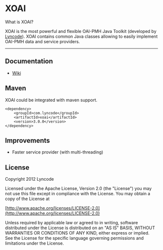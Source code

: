 # XOAI

What is XOAI?

XOAI is the most powerful and flexible OAI-PMH Java Toolkit (developed by [Lyncode](http://www.lyncode.com "Lyncode Web and Mobile development")). XOAI contains common Java classes allowing to easily 
implement OAI-PMH data and service providers.

- - - 

Documentation
-------------

- [Wiki](https://github.com/lyncode/xoai/wiki  "XOAI Wiki")

Maven
-----

XOAI could be integrated with maven support.

	<dependency>
	    <groupId>com.lyncode</groupId>
	    <artifactId>xoai</artifactId>
	    <version>3.0.0</version>
	</dependency>
	
Improvements
-------

- Faster service provider (with multi-threading)


License
-------

Copyright 2012 Lyncode

Licensed under the Apache License, Version 2.0 (the "License") you may not use this file except in compliance with the License.
You may obtain a copy of the License at 
	
[http://www.apache.org/licenses/LICENSE-2.0](http://www.apache.org/licenses/LICENSE-2.0)

Unless required by applicable law or agreed to in writing, software distributed under the License is distributed on an "AS IS" BASIS, WITHOUT WARRANTIES OR CONDITIONS OF ANY KIND, either express or implied. See the License for the specific language governing permissions and limitations under the License.
